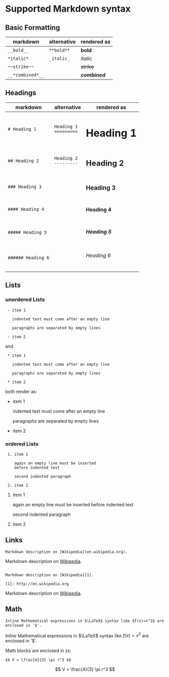Supported Markdown syntax
=========================

Basic Formatting
----------------

 markdown         | alternative           | rendered as        |
------------------|-----------------------|--------------------|
| `__bold__`      | `**bold**`            | **bold**           |
| `*italic*`      | `_italic_`            | *italic*           |
| `~~strike~~`    |                       | ~~strike~~         |
| `__*combined*__`|                       | __*combined*__     |

Headings
--------

 markdown           | alternative                | rendered as        |
--------------------|----------------------------|--------------------|
 `# Heading 1`      | `Heading 1`<br>`=========` | <h1>Heading 1</h1> |
 `## Heading 2`     | `Heading 2`<br>`---------` | <h2>Heading 2</h2> |
 `### Heading 3`    |                            | <h3>Heading 3</h3> |
 `#### Heading 4`   |                            | <h4>Heading 4</h4> |
 `##### Heading 5`  |                            | <h5>Heading 5</h5> |
 `###### Heading 6` |                            | <h6>Heading 6</h6> |

Lists
-----

### unordered Lists

```
 - item 1

   indented text must come after an empty line

   paragraphs are separated by empty lines

 - item 2
```
and
```
 * item 1

   indented text must come after an empty line

   paragraphs are separated by empty lines

 * item 2
```

both render as:

 - item 1

   indented text must come after an empty line

   paragraphs are separated by empty lines

 - item 2

### ordered Lists

```
 1. item 1

    again an empty line must be inserted
    before indented text

    second indented paragraph

 2. item 2
```
 1. item 1

    again an empty line must be inserted
    before indented text

    second indented paragraph

 2. item 2

Links
-----

```
Markdown description on [Wikipedia](en.wikipedia.org).
```
Markdown description on [Wikipedia](http://en.wikipedia.org).
```

Markdown description on [Wikipedia][1].

[1]: http://en.wikipedia.org
```
Markdown description on [Wikipedia][1].

[1]: http://en.wikipedia.org

Math
----

```
Inline Mathematical expressions in $\LaTeX$ syntax like $f(x)=x^2$ are enclosed in '$'.
```
Inline Mathematical expressions in $\LaTeX$ syntax like $f(x)=x^2$ are enclosed in '$'.

Math blocks are enclosed in `$$`:
```
$$ V = \frac{4}{3} \pi r^3 $$
```
$$ V = \frac{4}{3} \pi r^3 $$
